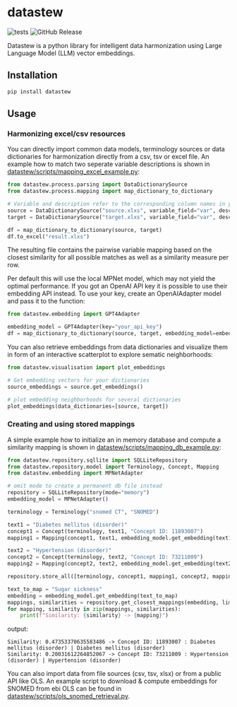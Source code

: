 # datastew

![tests](https://github.com/SCAI-BIO/datastew/actions/workflows/tests.yml/badge.svg) ![GitHub Release](https://img.shields.io/github/v/release/SCAI-BIO/datastew)

Datastew is a python library for intelligent data harmonization using Large Language Model (LLM) vector embeddings.

## Installation

```bash
pip install datastew
```

## Usage

### Harmonizing excel/csv resources

You can directly import common data models, terminology sources or data dictionaries for harmonization directly from a
csv, tsv or excel file. An example how to match two seperate variable descriptions is shown in
[datastew/scripts/mapping_excel_example.py](datastew/scripts/mapping_excel_example.py):

```python
from datastew.process.parsing import DataDictionarySource
from datastew.process.mapping import map_dictionary_to_dictionary

# Variable and description refer to the corresponding column names in your excel sheet
source = DataDictionarySource("source.xlxs", variable_field="var", description_field="desc")
target = DataDictionarySource("target.xlxs", variable_field="var", description_field="desc")

df = map_dictionary_to_dictionary(source, target)
df.to_excel("result.xlxs")
```

The resulting file contains the pairwise variable mapping based on the closest similarity for all possible matches
as well as a similarity measure per row.

Per default this will use the local MPNet model, which may not yield the optimal performance. If you got an OpenAI API
key it is possible to use their embedding API instead. To use your key, create an OpenAIAdapter model and pass it to the
function:

```python
from datastew.embedding import GPT4Adapter

embedding_model = GPT4Adapter(key="your_api_key")
df = map_dictionary_to_dictionary(source, target, embedding_model=embedding_model)
```

You can also retrieve embeddings from data dictionaries and visualize them in form of an interactive scatterplot to 
explore sematic neighborhoods:

```python
from datastew.visualisation import plot_embeddings

# Get embedding vectors for your dictionaries
source_embeddings = source.get_embeddings()

# plot embedding neighborhoods for several dictionaries
plot_embeddings(data_dictionaries=[source, target])

```

### Creating and using stored mappings

A simple example how to initialize an in memory database and compute a similarity mapping is shown in
[datastew/scripts/mapping_db_example.py](datastew/scripts/mapping_db_example.py):

```python
from datastew.repository.sqllite import SQLLiteRepository
from datastew.repository.model import Terminology, Concept, Mapping
from datastew.embedding import MPNetAdapter

# omit mode to create a permanent db file instead
repository = SQLLiteRepository(mode="memory")
embedding_model = MPNetAdapter()

terminology = Terminology("snomed CT", "SNOMED")

text1 = "Diabetes mellitus (disorder)"
concept1 = Concept(terminology, text1, "Concept ID: 11893007")
mapping1 = Mapping(concept1, text1, embedding_model.get_embedding(text1))

text2 = "Hypertension (disorder)"
concept2 = Concept(terminology, text2, "Concept ID: 73211009")
mapping2 = Mapping(concept2, text2, embedding_model.get_embedding(text2))

repository.store_all([terminology, concept1, mapping1, concept2, mapping2])

text_to_map = "Sugar sickness"
embedding = embedding_model.get_embedding(text_to_map)
mappings, similarities = repository.get_closest_mappings(embedding, limit=2)
for mapping, similarity in zip(mappings, similarities):
    print(f"Similarity: {similarity} -> {mapping}")
```

output:

```plaintext
Similarity: 0.47353370635583486 -> Concept ID: 11893007 : Diabetes mellitus (disorder) | Diabetes mellitus (disorder)
Similarity: 0.20031612264852067 -> Concept ID: 73211009 : Hypertension (disorder) | Hypertension (disorder)
```

You can also import data from file sources (csv, tsv, xlsx) or from a public API like OLS. An example script to
download & compute embeddings for SNOMED from ebi OLS can be found in
[datastew/scripts/ols_snomed_retrieval.py](datastew/scripts/ols_snomed_retrieval.py).
